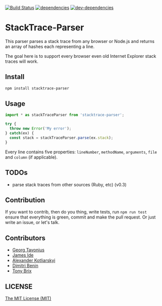 [![Build Status][build-image]][build-url] [![dependencies][deps-image]][deps-url] [![dev-dependencies][dev-deps-image]][dev-deps-url]

# StackTrace-Parser

This parser parses a stack trace from any browser or Node.js and returns an array of hashes each representing a line.

The goal here is to support every browser even old Internet Explorer stack traces will work.

## Install

```bashv0.1
npm install stacktrace-parser
```

## Usage

```JavaScript
import * as stackTraceParser from 'stacktrace-parser';

try {
  throw new Error('My error');
} catch(ex) {
  const stack = stackTraceParser.parse(ex.stack);
}
```

Every line contains five properties: `lineNumber`, `methodName`, `arguments`, `file` and `column` (if applicable).

## TODOs

- parse stack traces from other sources (Ruby, etc) (v0.3)

## Contribution

If you want to contrib, then do you thing, write tests, run `npm run test` ensure that everything is green,
commit and make the pull request. Or just write an issue, or let's talk.

## Contributors

- [Georg Tavonius](https://github.com/calamari)
- [James Ide](https://github.com/ide)
- [Alexander Kotliarskyi](https://github.com/frantic)
- [Dimitri Benin](https://github.com/BendingBender)
- [Tony Brix](https://github.com/UziTech)

## LICENSE

[The MIT License (MIT)](https://github.com/errwischt/stacktrace-parser/blob/master/LICENSE)

[build-image]: https://img.shields.io/travis/errwischt/stacktrace-parser/master.svg?style=flat-square
[build-url]: https://travis-ci.org/errwischt/stacktrace-parser
[deps-image]: https://img.shields.io/david/errwischt/stacktrace-parser.svg?style=flat-square
[deps-url]: https://david-dm.org/errwischt/stacktrace-parser
[dev-deps-image]: https://img.shields.io/david/dev/errwischt/stacktrace-parser.svg?style=flat-square
[dev-deps-url]: https://david-dm.org/errwischt/stacktrace-parser?type=dev
